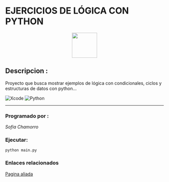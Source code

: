 # EJERCICIOS DE LÓGICA CON PYTHON

<p align="center">
  <img width="80" src="https://static.vecteezy.com/system/resources/thumbnails/012/697/295/small_2x/3d-python-programming-language-logo-free-png.png"/>
</p>

## Descripcion :
Proyecto que busca mostrar ejemplos de lógica con condicionales, ciclos y estructuras de datos con python...

![Xcode](https://img.shields.io/badge/Xcode-007ACC?style=for-the-badge&logo=Xcode&logoColor=white)
![Python](https://img.shields.io/badge/python-3670A0?style=for-the-badge&logo=python&logoColor=ffdd54)
***

### Programado por :

*Sofia Chamorro*

### Ejecutar:

`python main.py`

### Enlaces relacionados

[Pagina aliada](http://googl.com)
